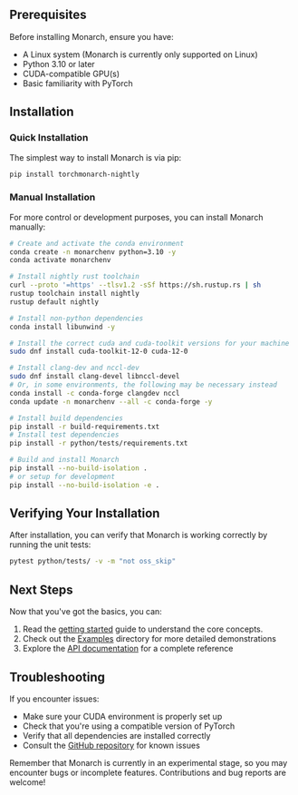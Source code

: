 ## Prerequisites

Before installing Monarch, ensure you have:

- A Linux system (Monarch is currently only supported on Linux)
- Python 3.10 or later
- CUDA-compatible GPU(s)
- Basic familiarity with PyTorch

## Installation

### Quick Installation

The simplest way to install Monarch is via pip:

```bash
pip install torchmonarch-nightly
```

### Manual Installation

For more control or development purposes, you can install Monarch manually:

```bash
# Create and activate the conda environment
conda create -n monarchenv python=3.10 -y
conda activate monarchenv

# Install nightly rust toolchain
curl --proto '=https' --tlsv1.2 -sSf https://sh.rustup.rs | sh
rustup toolchain install nightly
rustup default nightly

# Install non-python dependencies
conda install libunwind -y

# Install the correct cuda and cuda-toolkit versions for your machine
sudo dnf install cuda-toolkit-12-0 cuda-12-0

# Install clang-dev and nccl-dev
sudo dnf install clang-devel libnccl-devel
# Or, in some environments, the following may be necessary instead
conda install -c conda-forge clangdev nccl
conda update -n monarchenv --all -c conda-forge -y

# Install build dependencies
pip install -r build-requirements.txt
# Install test dependencies
pip install -r python/tests/requirements.txt

# Build and install Monarch
pip install --no-build-isolation .
# or setup for development
pip install --no-build-isolation -e .
```

## Verifying Your Installation

After installation, you can verify that Monarch is working correctly by running the unit tests:

```bash
pytest python/tests/ -v -m "not oss_skip"
```

## Next Steps

Now that you've got the basics, you can:

1. Read the [getting started](./generated/examples/getting_started) guide to understand the core concepts.
1. Check out the [Examples](./generated/examples/index) directory for more detailed demonstrations
2. Explore the [API documentation](python-api) for a complete reference

## Troubleshooting

If you encounter issues:

- Make sure your CUDA environment is properly set up
- Check that you're using a compatible version of PyTorch
- Verify that all dependencies are installed correctly
- Consult the [GitHub repository](https://github.com/meta-pytorch/monarch) for known issues

Remember that Monarch is currently in an experimental stage, so you may encounter bugs or incomplete features. Contributions and bug reports are welcome!

